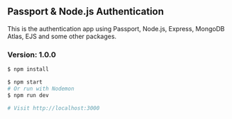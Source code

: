 ## Passport & Node.js Authentication

This is the authentication app using Passport, Node.js, Express, MongoDB Atlas, EJS and some other packages.

### Version: 1.0.0

```sh
$ npm install
```
```sh
$ npm start
# Or run with Nodemon
$ npm run dev

# Visit http://localhost:3000
```